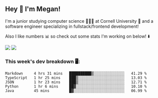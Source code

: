 ## Hey 👋 I'm Megan! 
I'm a junior studying computer science 👩🏻‍💻 at Cornell University 🐻 and a software engineer specializing in fullstack/frontend development!

Also I like numbers 📊 so check out some stats I'm working on below! ⬇️

<img src="https://github-readme-stats.vercel.app/api?username=meganyin13&show_icons=true&hide=stars&count_private=true" />

<img src="https://github-readme-stats.vercel.app/api/top-langs/?username=meganyin13&layout=compact&hide=Jupyter%20Notebook" />

### This week's dev breakdown 🖥:
<!--START_SECTION:waka-->
```text
Markdown     4 hrs 31 mins   ██████████▒░░░░░░░░░░░░░░   41.29 % 
TypeScript   1 hr 25 mins    ███▒░░░░░░░░░░░░░░░░░░░░░   13.03 % 
JSON         1 hr 23 mins    ███▒░░░░░░░░░░░░░░░░░░░░░   12.71 % 
Python       1 hr 6 mins     ██▓░░░░░░░░░░░░░░░░░░░░░░   10.10 % 
Java         45 mins         █▓░░░░░░░░░░░░░░░░░░░░░░░   06.99 % 
```
<!--END_SECTION:waka-->